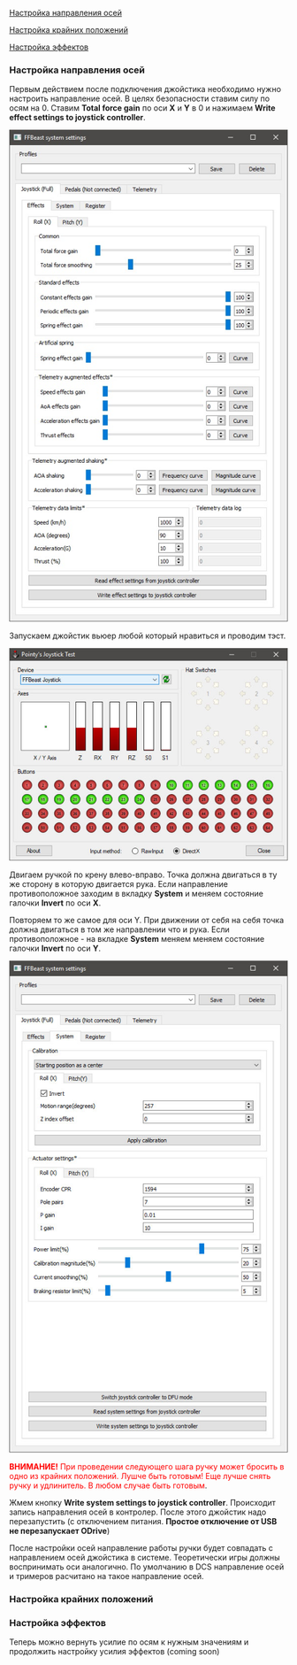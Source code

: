 [Настройка направления осей](#настройка-направления-осей)

[Настройка крайних положений](#настройка-крайних-положений)

[Настройка эффектов](#настройка-эффектов)

### Настройка направления осей
Первым действием после подключения джойстика необходимо нужно настроить направление осей. 
В целях безопасности ставим силу по осям на 0.
Ставим **Total force gain** по оси **X** и **Y** в 0 и нажимаем **Write effect settings to joystick controller**.

<img src="images/effect_setup.jpg">

Запускаем джойстик вьюер любой который нравиться и проводим тэст.

<img src="images/axis_view.jpg">

Двигаем ручкой по крену влево-вправо. Точка должна двигаться в ту же сторону в которую двигается рука.
Если направление противоположное заходим в вкладку **System** и меняем состояние галочки **Invert** по оси **X**.  

Повторяем то же самое для оси Y. При движении от себя на себя точка должна двигаться в том же направлении что и рука.
Если противоположное - на вкладке **System** меняем  меняем состояние галочки **Invert** по оси **Y**.

<img src="images/axis_setup.jpg">

<span style="color:red">**ВНИМАНИЕ!** При проведении следующего шага ручку может бросить в одно из крайних положений.
Лушче быть готовым! Еще лучше снять ручку и удлинитель. В любом случае быть готовым</span>. 

Жмем кнопку **Write system settings to joystick controller**. Происходит запись направления осей в контролер. 
После этого джойстик надо перезапустить (с отключением питания. **Простое отключение от USB не перезапускает ODrive**)

После настройки осей направление работы ручки будет совпадать с направлением осей джойстика в системе. 
Теоретически игры должны воспринимать оси аналогично. 
По умолчанию в DCS направление осей и тримеров расчитано на такое направление осей.

### Настройка крайних положений


### Настройка эффектов
Теперь можно вернуть усилие по осям к нужным значениям и продолжить настройку усилия эффектов (coming soon)

